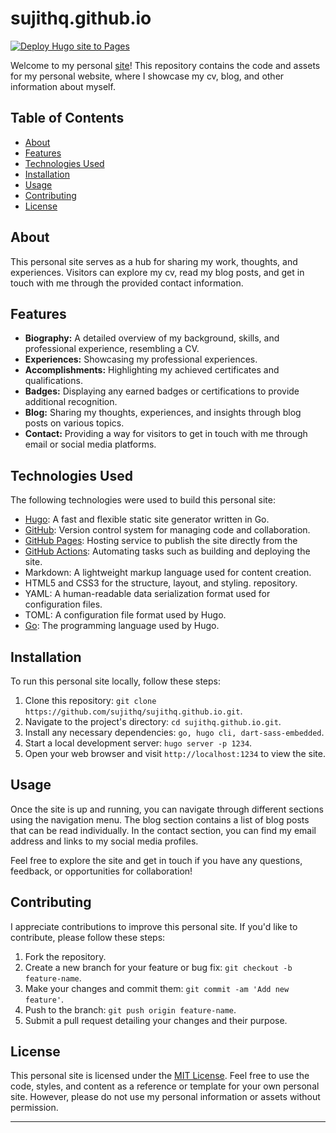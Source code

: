 # sujithq.github.io

[![Deploy Hugo site to Pages](https://github.com/sujithq/sujithq.github.io/actions/workflows/hugo.yml/badge.svg)](https://github.com/sujithq/sujithq.github.io/actions/workflows/hugo.yml)


Welcome to my personal [site](https://sujithq.github.io)! This repository contains the code and assets for my personal website, where I showcase my cv, blog, and other information about myself.

## Table of Contents

- [About](#about)
- [Features](#features)
- [Technologies Used](#technologies-used)
- [Installation](#installation)
- [Usage](#usage)
- [Contributing](#contributing)
- [License](#license)

## About

This personal site serves as a hub for sharing my work, thoughts, and experiences. Visitors can explore my cv, read my blog posts, and get in touch with me through the provided contact information.

## Features

- **Biography:** A detailed overview of my background, skills, and professional experience, resembling a CV.
- **Experiences:** Showcasing my professional experiences.
- **Accomplishments:** Highlighting my achieved certificates and qualifications.
- **Badges:** Displaying any earned badges or certifications to provide additional recognition.
- **Blog:** Sharing my thoughts, experiences, and insights through blog posts on various topics.
- **Contact:** Providing a way for visitors to get in touch with me through email or social media platforms.

## Technologies Used

The following technologies were used to build this personal site:

- [Hugo](https://gohugo.io/): A fast and flexible static site generator written in Go.
- [GitHub](https://github.com/): Version control system for managing code and collaboration.
- [GitHub Pages](https://pages.github.com/): Hosting service to publish the site directly from the 
- [GitHub Actions](https://docs.github.com/en/actions): Automating tasks such as building and deploying the site.
- Markdown: A lightweight markup language used for content creation.
- HTML5 and CSS3 for the structure, layout, and styling.
repository.
- YAML: A human-readable data serialization format used for configuration files.
- TOML: A configuration file format used by Hugo.
- [Go](https://go.dev/): The programming language used by Hugo.

## Installation

To run this personal site locally, follow these steps:

1. Clone this repository: `git clone https://github.com/sujithq/sujithq.github.io.git`.
2. Navigate to the project's directory: `cd sujithq.github.io.git`.
3. Install any necessary dependencies: `go, hugo cli, dart-sass-embedded`.
4. Start a local development server: `hugo server -p 1234`.
5. Open your web browser and visit `http://localhost:1234` to view the site.

## Usage

Once the site is up and running, you can navigate through different sections using the navigation menu. The blog section contains a list of blog posts that can be read individually. In the contact section, you can find my email address and links to my social media profiles.

Feel free to explore the site and get in touch if you have any questions, feedback, or opportunities for collaboration!

## Contributing

I appreciate contributions to improve this personal site. If you'd like to contribute, please follow these steps:

1. Fork the repository.
2. Create a new branch for your feature or bug fix: `git checkout -b feature-name`.
3. Make your changes and commit them: `git commit -am 'Add new feature'`.
4. Push to the branch: `git push origin feature-name`.
5. Submit a pull request detailing your changes and their purpose.

## License

This personal site is licensed under the [MIT License](LICENSE). Feel free to use the code, styles, and content as a reference or template for your own personal site. However, please do not use my personal information or assets without permission.

---